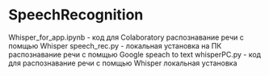 # SpeechRecognition

Whisper_for_app.ipynb - код для Colaboratory распознавание речи с помщью Whisper
speech_rec.py - локальная установка на ПК распознавание речи с помщью Google speach to text
whisperPC.py - код для распознавание речи с помщью Whisper локальная установка
